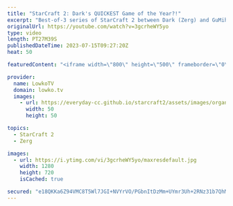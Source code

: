 ```yaml
---
title: "StarCraft 2: Dark's QUICKEST Game of the Year?!"
excerpt: "Best-of-3 series of StarCraft 2 between Dark (Zerg) and GuMiho (Terran). This series has some of the most creative decision making we see at this level of StarCraft 2. Battlecruisers, Marine cheeses and some very interesting build orders. Support my work: https://patreon.com/lowkotv Lowko Merch: https://lowko.shop"
originalUrl: https://youtube.com/watch?v=3gcrheWY5yo
type: video
length: PT27M39S
publishedDateTime: 2023-07-15T09:27:20Z
heat: 50

featuredContent: "<iframe width=\"800\" height=\"500\" frameborder=\"0\" src=\"https://www.youtube.com/embed/3gcrheWY5yo\" allow=\"accelerometer; autoplay; encrypted-media; gyroscope; picture-in-picture\" allowfullscreen></iframe>"

provider:
  name: LowkoTV
  domain: lowko.tv
  images:
    - url: https://everyday-cc.github.io/starcraft2/assets/images/organizations/lowko.tv-50x50.jpg
      width: 50
      height: 50

topics:
  - StarCraft 2
  - Zerg

images:
  - url: https://i.ytimg.com/vi/3gcrheWY5yo/maxresdefault.jpg
    width: 1280
    height: 720
    isCached: true

secured: "e18QKKa6Z94VMC8T5Wl7JGI+NVYrVO/PGbnItDzMm+UYmr3Uh+2RNz31b7QhMOoICSEALuEeHdX1FjkfAH2zL/E4YZT9Hu/GVk6NJscoapgVeiT2X6BpVDLfte4Cd3r4SGhRWr0fWjP/5Wmct3JbLyVmnyUEMQAvFQxSP9xG3VPwqDlYIcnWzORF0iu80tMYGt7z4ZGyFr6pmustoPHKV7dA3o+PhqT38DaDJW78c0oA95vEFEBmQnoadxe4bBcWUYRU6ikEZ+nd+Sz2RpDFnlZtPgWlapsa2auudevU/DWhgOsNMcOAENXbQiujb1wqeFBMVRXCvJf/SzV10KFXSqIbxNWfRT7TjqA1HwgueiDzHzQsFB/SSWkl4TmBYZfq2l3gv1hOCA6u9ONfN+fwbP5XqyeNHEZt+hFhZ2RaJViRrLTXFhlnFrLuYM+Yg37Z;EoWMqO0CWQJ14Dl7vB2Y3Q=="
---
```


